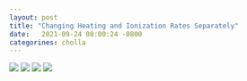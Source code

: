 ```yaml
---
layout: post
title: "Changing Heating and Ionization Rates Separately"
date:   2021-09-24 08:00:24 -0800
categorines: cholla
---
```





<img src="{{ site.url }}assets/images/corner_nsim81.png">



<img src="{{ site.url }}assets/images/ps_flux_difference_0.png">


<img src="{{ site.url }}assets/images/ps_flux_difference_both.png">


<img src="{{ site.url }}assets/images/fig_T0_newFit.png">
